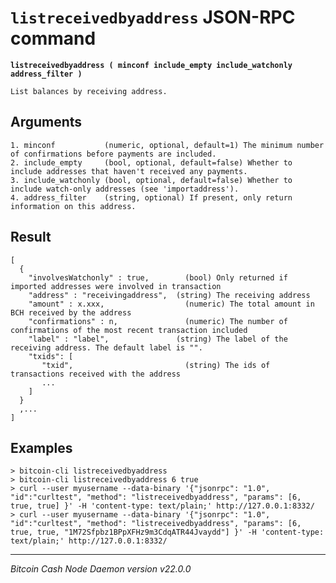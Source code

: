 `listreceivedbyaddress` JSON-RPC command
========================================

**`listreceivedbyaddress ( minconf include_empty include_watchonly address_filter )`**

```
List balances by receiving address.
```

Arguments
---------

```
1. minconf           (numeric, optional, default=1) The minimum number of confirmations before payments are included.
2. include_empty     (bool, optional, default=false) Whether to include addresses that haven't received any payments.
3. include_watchonly (bool, optional, default=false) Whether to include watch-only addresses (see 'importaddress').
4. address_filter    (string, optional) If present, only return information on this address.
```

Result
------

```
[
  {
    "involvesWatchonly" : true,        (bool) Only returned if imported addresses were involved in transaction
    "address" : "receivingaddress",  (string) The receiving address
    "amount" : x.xxx,                  (numeric) The total amount in BCH received by the address
    "confirmations" : n,               (numeric) The number of confirmations of the most recent transaction included
    "label" : "label",               (string) The label of the receiving address. The default label is "".
    "txids": [
       "txid",                         (string) The ids of transactions received with the address
       ...
    ]
  }
  ,...
]
```

Examples
--------

```
> bitcoin-cli listreceivedbyaddress
> bitcoin-cli listreceivedbyaddress 6 true
> curl --user myusername --data-binary '{"jsonrpc": "1.0", "id":"curltest", "method": "listreceivedbyaddress", "params": [6, true, true] }' -H 'content-type: text/plain;' http://127.0.0.1:8332/
> curl --user myusername --data-binary '{"jsonrpc": "1.0", "id":"curltest", "method": "listreceivedbyaddress", "params": [6, true, true, "1M72Sfpbz1BPpXFHz9m3CdqATR44Jvaydd"] }' -H 'content-type: text/plain;' http://127.0.0.1:8332/
```

***

*Bitcoin Cash Node Daemon version v22.0.0*
